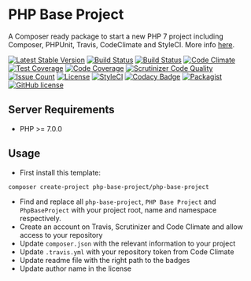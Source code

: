 # PHP Base Project
A Composer ready package to start a new PHP 7 project including Composer, PHPUnit, Travis, CodeClimate and StyleCI. More info [here](keepcoding.ehsanabbasi.com/php/composer-ready-starter-kit/).

[![Latest Stable Version](https://poser.pugx.org/php-base-project/php-base-project/v/stable)](https://packagist.org/packages/php-base-project/php-base-project)
[![Build Status](https://travis-ci.org/iranianpep/php-base-project.svg?branch=master)](https://travis-ci.org/iranianpep/php-base-project)
[![Build Status](https://scrutinizer-ci.com/g/iranianpep/php-base-project/badges/build.png?b=master)](https://scrutinizer-ci.com/g/iranianpep/php-base-project/build-status/master)
[![Code Climate](https://codeclimate.com/github/iranianpep/php-base-project/badges/gpa.svg)](https://codeclimate.com/github/iranianpep/php-base-project)
[![Test Coverage](https://codeclimate.com/github/iranianpep/php-base-project/badges/coverage.svg)](https://codeclimate.com/github/iranianpep/php-base-project/coverage)
[![Code Coverage](https://scrutinizer-ci.com/g/iranianpep/php-base-project/badges/coverage.png?b=master)](https://scrutinizer-ci.com/g/iranianpep/php-base-project/?branch=master)
[![Scrutinizer Code Quality](https://scrutinizer-ci.com/g/iranianpep/php-base-project/badges/quality-score.png?b=master)](https://scrutinizer-ci.com/g/iranianpep/php-base-project/?branch=master)
[![Issue Count](https://codeclimate.com/github/iranianpep/php-base-project/badges/issue_count.svg)](https://codeclimate.com/github/iranianpep/php-base-project)
[![License](https://poser.pugx.org/php-base-project/php-base-project/license)](https://packagist.org/packages/php-base-project/php-base-project)
[![StyleCI](https://styleci.io/repos/88731011/shield?branch=master)](https://styleci.io/repos/88731011)
[![Codacy Badge](https://api.codacy.com/project/badge/Grade/f6798ce3c00e4de083d89f289b6c9285)](https://www.codacy.com/app/iranianpep/php-base-project?utm_source=github.com&amp;utm_medium=referral&amp;utm_content=iranianpep/php-base-project&amp;utm_campaign=Badge_Grade)
[![Packagist](https://img.shields.io/packagist/dt/php-base-project/php-base-project.svg)](https://packagist.org/packages/php-base-project/php-base-project)
[![GitHub license](https://img.shields.io/badge/license-MIT-blue.svg)](https://raw.githubusercontent.com/iranianpep/php-base-project/master/LICENSE)

## Server Requirements
- PHP >= 7.0.0

## Usage
-  First install this template:
```
composer create-project php-base-project/php-base-project
```
- Find and replace all `php-base-project`, `PHP Base Project` and `PhpBaseProject` with your project root, name and namespace respectively.
- Create an account on Travis, Scrutinizer and Code Climate and allow access to your repository
- Update `composer.json` with the relevant information to your project
- Update `.travis.yml` with your repository token from Code Climate
- Update readme file with the right path to the badges
- Update author name in the license
